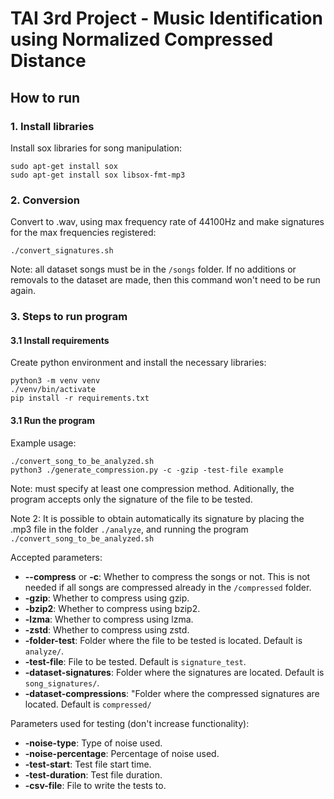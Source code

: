 # TAI 3rd Project - Music Identification using Normalized Compressed Distance

## How to run

### 1. Install libraries

Install sox libraries for song manipulation:

```
sudo apt-get install sox
sudo apt-get install sox libsox-fmt-mp3
```

### 2. Conversion

Convert to .wav, using max frequency rate of 44100Hz and make signatures for the max frequencies registered:

```./convert_signatures.sh```

Note: all dataset songs must be in the `/songs` folder. If no additions or removals to the dataset are made, then this command won't need to be run again.

### 3. Steps to run program

#### 3.1 Install requirements

Create python environment and install the necessary libraries:

```
python3 -m venv venv 
./venv/bin/activate
pip install -r requirements.txt
```

#### 3.1 Run the program

Example usage:

```
./convert_song_to_be_analyzed.sh
python3 ./generate_compression.py -c -gzip -test-file example
```

Note: must specify at least one compression method. Aditionally, the program accepts only the signature of the file to be tested. 

Note 2: It is possible to obtain automatically its signature by placing the .mp3 file in the folder `./analyze`, and running the program `./convert_song_to_be_analyzed.sh`

Accepted parameters:
 - **--compress** or **-c**: Whether to compress the songs or not. This is not needed if all songs are compressed already in the `/compressed` folder.
 - **-gzip**: Whether to compress using gzip.
 - **-bzip2**: Whether to compress using bzip2.
 - **-lzma**: Whether to compress using lzma.
 - **-zstd**: Whether to compress using zstd.
 - **-folder-test**: Folder where the file to be tested is located. Default is `analyze/`.
 - **-test-file**: File to be tested. Default is `signature_test`.
 - **-dataset-signatures**: Folder where the signatures are located. Default is `song_signatures/`.
 - **-dataset-compressions**: "Folder where the compressed signatures are located. Default is `compressed/`

 Parameters used for testing (don't increase functionality):
 - **-noise-type**: Type of noise used.
 - **-noise-percentage**: Percentage of noise used.
 - **-test-start**: Test file start time.
 - **-test-duration**: Test file duration.
 - **-csv-file**: File to write the tests to.
